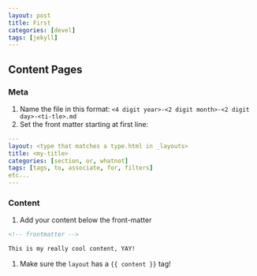 ```yaml
---
layout: post
title: First
categories: [devel]
tags: [jekyll]
---
```


## Content Pages

### Meta

1. Name the file in this format:
  `<4 digit year>-<2 digit month>-<2 digit day>-<ti-tle>.md`
1. Set the front matter starting at first line:
  ```yaml
  ---
  layout: <type that matches a type.html in _layouts>
  title: <my-title>
  categories: [section, or, whatnot]
  tags: [tags, to, associate, for, filters]
  etc...
  ---
  ```

### Content

1. Add your content below the front-matter
  ```md
  <!-- frontmatter -->

  This is my really cool content, YAY!
  ```

1. Make sure the `layout` has a `{{ content }}` tag!
